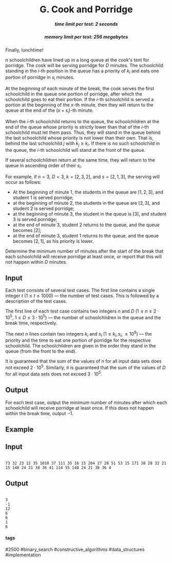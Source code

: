 <h1 style='text-align: center;'> G. Cook and Porridge</h1>

<h5 style='text-align: center;'>time limit per test: 2 seconds</h5>
<h5 style='text-align: center;'>memory limit per test: 256 megabytes</h5>

Finally, lunchtime!

$n$ schoolchildren have lined up in a long queue at the cook's tent for porridge. The cook will be serving porridge for $D$ minutes. The schoolchild standing in the $i$-th position in the queue has a priority of $k_i$ and eats one portion of porridge in $s_i$ minutes.

At the beginning of each minute of the break, the cook serves the first schoolchild in the queue one portion of porridge, after which the schoolchild goes to eat their portion. If the $i$-th schoolchild is served a portion at the beginning of the $x$-th minute, then they will return to the queue at the end of the $(x + s_i)$-th minute.

When the $i$-th schoolchild returns to the queue, the schoolchildren at the end of the queue whose priority is strictly lower than that of the $i$-th schoolchild must let them pass. Thus, they will stand in the queue behind the last schoolchild whose priority is not lower than their own. That is, behind the last schoolchild $j$ with $k_j \ge k_i$. If there is no such schoolchild in the queue, the $i$-th schoolchild will stand at the front of the queue.

If several schoolchildren return at the same time, they will return to the queue in ascending order of their $s_i$.

For example, if $n = 3$, $D = 3$, $k = [2, 3, 2]$, and $s = [2, 1, 3]$, the serving will occur as follows:

* At the beginning of minute $1$, the students in the queue are $[1, 2, 3]$, and student $1$ is served porridge;
* at the beginning of minute $2$, the students in the queue are $[2, 3]$, and student $2$ is served porridge;
* at the beginning of minute $3$, the student in the queue is $[3]$, and student $3$ is served porridge;
* at the end of minute $3$, student $2$ returns to the queue, and the queue becomes $[2]$;
* at the end of minute $3$, student $1$ returns to the queue, and the queue becomes $[2, 1]$, as his priority is lower.

Determine the minimum number of minutes after the start of the break that each schoolchild will receive porridge at least once, or report that this will not happen within $D$ minutes.

## Input

Each test consists of several test cases. The first line contains a single integer $t$ ($1 \le t \le 1000$) — the number of test cases. This is followed by a description of the test cases.

The first line of each test case contains two integers $n$ and $D$ ($1 \le n \le 2 \cdot 10^5$, $1 \le D \le 3\cdot 10^5$) — the number of schoolchildren in the queue and the break time, respectively.

The next $n$ lines contain two integers $k_i$ and $s_i$ ($1 \le k_i, s_i, \le 10^9$) — the priority and the time to eat one portion of porridge for the respective schoolchild. The schoolchildren are given in the order they stand in the queue (from the front to the end).

It is guaranteed that the sum of the values of $n$ for all input data sets does not exceed $2\cdot 10^5$. Similarly, it is guaranteed that the sum of the values of $D$ for all input data sets does not exceed $3\cdot 10^5$.

## Output

For each test case, output the minimum number of minutes after which each schoolchild will receive porridge at least once. If this does not happen within the break time, output $-1$.

## Example

## Input


```

73 32 23 12 35 1010 37 111 35 16 15 204 27 28 51 53 15 171 38 28 32 21 15 148 24 21 38 36 41 114 55 148 24 21 38 36 4
```
## Output


```

3
-1
12
6
6
1
6

```


#### tags 

#2500 #binary_search #constructive_algorithms #data_structures #implementation 